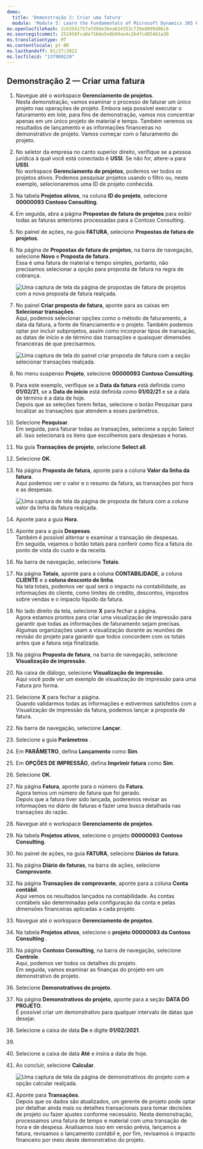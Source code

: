 ```yaml
---
demo:
  title: 'Demonstração 2: Criar uma fatura'
  module: 'Module 5: Learn the Fundamentals of Microsoft Dynamics 365 Project Operations'
ms.openlocfilehash: 2c63541757afd9de3bea634353c739ed099d0bc6
ms.sourcegitcommit: 252458fca8e71b6e5e8b99ae4c2b47cd85461a30
ms.translationtype: HT
ms.contentlocale: pt-BR
ms.lasthandoff: 01/27/2022
ms.locfileid: "137909229"
---
```

## <a name="demo-2---create-an-invoice"></a>Demonstração 2 — Criar uma fatura

1. Navegue até o workspace **Gerenciamento de projetos**.  
    Nesta demonstração, vamos examinar o processo de faturar um único projeto nas operações de projeto. Embora seja possível executar o faturamento em lote, para fins de demonstração, vamos nos concentrar apenas em um único projeto de material e tempo. Também veremos os resultados de lançamento e as informações financeiras no demonstrativo de projeto. Vamos começar com o faturamento do projeto. 

1. No seletor da empresa no canto superior direito, verifique se a pessoa jurídica à qual você está conectado é **USSI**. Se não for, altere-a para **USSI**.  
    No workspace **Gerenciamento de projetos**, podemos ver todos os projetos ativos. Podemos pesquisar projetos usando o filtro ou, neste exemplo, selecionaremos uma ID de projeto conhecida. 

1. Na tabela **Projetos ativos**, na coluna **ID do projeto**, selecione **00000093 Contoso Consulting**.  

1. Em seguida, abra a página **Propostas de fatura de projetos** para exibir todas as faturas anteriores processadas para a Contoso Consulting. 

1. No painel de ações, na guia **FATURA**, selecione **Propostas de fatura de projetos**. 

1. Na página de **Propostas de fatura de projetos**, na barra de navegação, selecione **Novo** e **Proposta de fatura**.  
    Essa é uma fatura de material e tempo simples, portanto, não precisamos selecionar a opção para proposta de fatura na regra de cobrança. 

    ![Uma captura de tela da página de propostas de fatura de projetos com a nova proposta de fatura realçada.](./media/projops_invoice_1_new_invoice_proposal.png)

1. No painel **Criar proposta de fatura**, aponte para as caixas em **Selecionar transações**.  
    Aqui, podemos selecionar opções como o método de faturamento, a data da fatura, a fonte de financiamento e o projeto. Também podemos optar por incluir subprojetos, assim como incorporar tipos de transação, as datas de início e de término das transações e quaisquer dimensões financeiras de que precisarmos. 

    ![Uma captura de tela do painel criar proposta de fatura com a seção selecionar transações realçada.](./media/projops_invoice_2_select_transactions.png)

1. No menu suspenso **Projeto**, selecione **00000093 Contoso Consulting**. 

1. Para este exemplo, verifique se a **Data da fatura** está definida como **01/02/21**, se a **Data de início** está definida como **01/02/21** e se a data de término é a data de hoje.  
    Depois que as seleções forem feitas, selecione o botão Pesquisar para localizar as transações que atendem a esses parâmetros.

1. Selecione **Pesquisar**.  
    Em seguida, para faturar todas as transações, selecione a opção Select all. Isso selecionará os itens que escolhemos para despesas e horas.

1. Na guia **Transações de projeto**, selecione **Select all**.

1. Selecione **OK**. 

1. Na página **Proposta de fatura**, aponte para a coluna **Valor da linha da fatura**.  
    Aqui podemos ver o valor e o resumo da fatura, as transações por hora e as despesas.

    ![Uma captura de tela da página de proposta de fatura com a coluna valor da linha da fatura realçada.](./media/projops_invoice_3_invoice_line_amount_column.png)

1. Aponte para a guia **Hora**. 

1. Aponte para a guia **Despesas**.  
    Também é possível alternar e examinar a transação de despesas.  
Em seguida, vejamos o botão totais para conferir como fica a fatura do ponto de vista do custo e da receita.

1. Na barra de navegação, selecione **Totais**.

1. Na página **Totais**, aponte para a coluna **CONTABILIDADE**, a coluna **CLIENTE** e a **coluna desconto de linha**.  
    Na tela totais, podemos ver qual será o impacto na contabilidade, as informações do cliente, como limites de crédito, descontos, impostos sobre vendas e o impacto líquido da fatura. 

1. No lado direito da tela, selecione **X** para fechar a página.  
    Agora estamos prontos para criar uma visualização de impressão para garantir que todas as informações de faturamento sejam precisas. Algumas organizações usam a visualização durante as reuniões de revisão do projeto para garantir que todos concordem com os totais antes que a fatura seja finalizada. 

1. Na página **Proposta de fatura**, na barra de navegação, selecione **Visualização de impressão**. 

1. Na caixa de diálogo, selecione **Visualização de impressão**.  
    Aqui você pode ver um exemplo de visualização de impressão para uma Fatura pro forma. 

1. Selecione **X** para fechar a página.  
    Quando validarmos todas as informações e estivermos satisfeitos com a Visualização de impressão da fatura, podemos lançar a proposta de fatura.

1. Na barra de navegação, selecione **Lançar**.

1. Selecione a guia **Parâmetros** .

1. Em **PARÂMETRO**, defina **Lançamento** como **Sim**.

1. Em **OPÇÕES DE IMPRESSÃO**, defina **Imprimir fatura** como **Sim**.

1. Selecione **OK**.

1. Na página **Fatura**, aponte para o número da **Fatura**.  
    Agora temos um número de fatura que foi gerado.  
    Depois que a fatura tiver sido lançada, poderemos revisar as informações no diário de faturas e fazer uma busca detalhada nas transações do razão.

1. Navegue até o workspace **Gerenciamento de projetos**.

1. Na tabela **Projetos ativos**, selecione o projeto **00000093** **Contoso Consulting**.

1. No painel de ações, na guia **FATURA**, selecione **Diários de fatura**.

1. Na página **Diário de faturas**, na barra de ações, selecione **Comprovante**.

1. Na página **Transações de comprovante**, aponte para a coluna **Conta contábil**.  
    Aqui vemos os resultados lançados na contabilidade. As contas contábeis são determinadas pela configuração da conta e pelas dimensões financeiras aplicadas a cada projeto.

1. Navegue até o workspace **Gerenciamento de projetos**. 

1. Na tabela **Projetos ativos**, selecione o **projeto 00000093 da Contoso Consulting** .

1. Na página **Contoso Consulting**, na barra de navegação, selecione **Controle**.  
    Aqui, podemos ver todos os detalhes do projeto.  
    Em seguida, vamos examinar as finanças do projeto em um demonstrativo de projeto.

1. Selecione **Demonstrativos do projeto**.

1. Na página **Demonstrativos do projeto**, aponte para a seção **DATA DO PROJETO**.  
É possível criar um demonstrativo para qualquer intervalo de datas que desejar.

1. Selecione a caixa de data **De** e digite **01/02/2021**.
1. 
1. Selecione a caixa de data **Até** e insira a data de hoje.

1. Ao concluir, selecione **Calcular**.

    ![Uma captura de tela da página de demonstrativos do projeto com a opção calcular realçada.](./media/projops_invoice_4_calculate.png)

1. Aponte para **Transações**.  
    Depois que os dados são atualizados, um gerente de projeto pode optar por detalhar ainda mais os detalhes transacionais para tomar decisões de projeto ou fazer ajustes conforme necessário. Nesta demonstração, processamos uma fatura de tempo e material com uma transação de hora e de despesa. Analisamos isso em versão prévia, lançamos a fatura, revisamos o lançamento contábil e, por fim, revisamos o impacto financeiro por meio deste demonstrativo do projeto.
